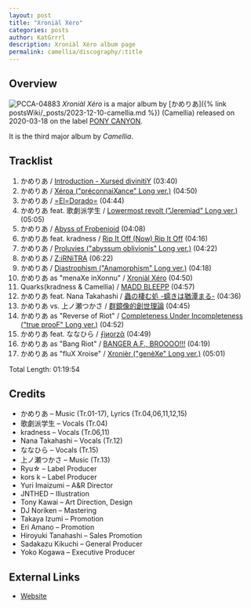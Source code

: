 ```yaml
---
layout: post
title: "Xroniàl Xéro"
categories: posts
author: KatGrrrl
description: Xroniàl Xéro album page
permalink: camellia/discography/:title
---
```


## Overview

![PCCA-04883](https://cdn.camellia.wiki/images/camellia/albums/PCCA-04883.jpg)
*Xroniàl Xéro* is a major album by [かめりあ]({% link postsWiki/_posts/2023-12-10-camellia.md %}) (Camellia) released on 2020-03-18 on the label [PONY CANYON](#).

It is the third major album by *Camellia*.

## Tracklist

1. かめりあ / [Introduction - Xursed divinitiY](#) (03:40)
2. かめりあ / [Xéroa ("préconnaiXance" Long ver.)](#) (04:50)
3. かめりあ / [=El=Dorado=](#) (04:44)
4. かめりあ feat. 歌劇派学生 / [Lowermost revolt ("Jeremiad" Long ver.)](#) (05:05)
5. かめりあ / [Abyss of Frobenioid](#) (04:08)
6. かめりあ feat. kradness / [Rip It Off (Now) Rip It Off](#) (04:16)
7. かめりあ / [Proluvies ("abyssum oblivionis" Long ver.)](#) (04:22)
8. かめりあ / [Z:iRNiTRA](#) (06:22)
9. かめりあ / [Diastrophism ("Anamorphism" Long ver.)](#) (04:18)
10. かめりあ as "menaXe inXonnu" / [Xroniàl Xéro](#) (04:50)
11. Quarks(kradness & Camellia) / [MADD BLEEPP](#) (04:57)
12. かめりあ feat. Nana Takahashi / [蟲の棲む処 -蠕きは猶潭まる-](#) (04:36)
13. かめりあ vs. 上ノ瀬つかさ / [群鏡像的創世理論](#) (04:45)
14. かめりあ as "Reverse of Riot" / [Completeness Under Incompleteness ("true prooF" Long ver.)](#) (04:52)
15. かめりあ feat. ななひら / [⨍iиorzᾶ](#) (04:49)
16. かめりあ as "Bang Riot" / [BANGER A.F., BROOOO!!!](#) (04:19)
17. かめりあ as "fluX Xroise" / [Xronièr ("genèXe" Long ver.)](#) (05:01)

Total Length: 01:19:54

## Credits

* かめりあ – Music (Tr.01-17), Lyrics (Tr.04,06,11,12,15)
* 歌劇派学生 – Vocals (Tr.04)
* kradness – Vocals (Tr.06,11)
* Nana Takahashi – Vocals (Tr.12)
* ななひら – Vocals (Tr.15)
* 上ノ瀬つかさ – Music (Tr.13)
* Ryu☆ – Label Producer
* kors k – Label Producer
* Yuri Imaizumi – A&R Director
* JNTHED – Illustration
* Tony Kawai – Art Direction, Design
* DJ Noriken – Mastering
* Takaya Izumi – Promotion
* Eri Amano – Promotion
* Hiroyuki Tanahashi – Sales Promotion
* Sadakazu Kikuchi – General Producer
* Yoko Kogawa – Executive Producer

## External Links

* [Website](http://camellia.edp-edp.com/)
